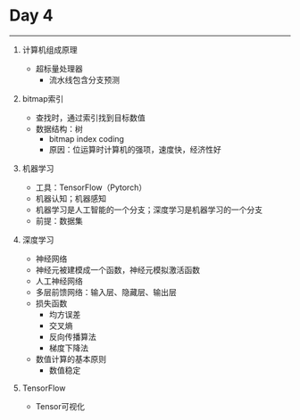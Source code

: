 # Day 4
---
1. 计算机组成原理
	- 超标量处理器
		- 流水线包含分支预测

2. bitmap索引
	- 查找时，通过索引找到目标数值
	- 数据结构：树
		- bitmap index coding
		- 原因：位运算时计算机的强项，速度快，经济性好

3. 机器学习

	- 工具：TensorFlow（Pytorch）
	- 机器认知；机器感知
	- 机器学习是人工智能的一个分支；深度学习是机器学习的一个分支
	- 前提：数据集

4. 深度学习

	- 神经网络
	- 神经元被建模成一个函数，神经元模拟激活函数
	- 人工神经网络
	- 多层前馈网络：输入层、隐藏层、输出层
	- 损失函数
		- 均方误差
		- 交叉熵
		- 反向传播算法
		- 梯度下降法
	- 数值计算的基本原则
		- 数值稳定  
		

5. TensorFlow

	- Tensor可视化